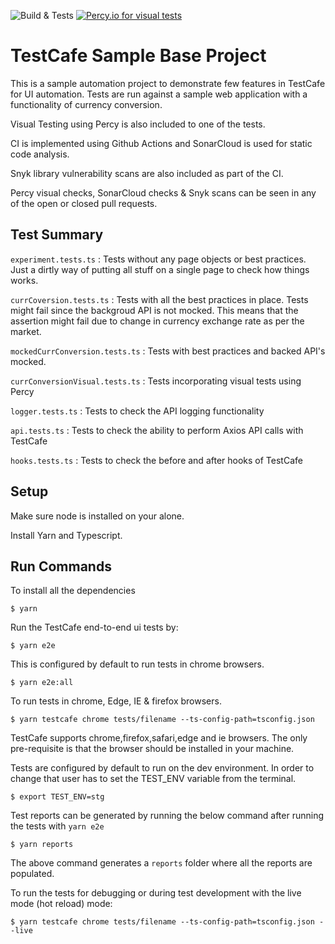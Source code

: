 ![Build & Tests](https://github.com/amalsgit/testcafe-curr-conveter/workflows/Basic%20TestCafe%20Workflow/badge.svg)
[![Percy.io for visual tests](https://percy.io/static/images/percy-badge.svg)](https://percy.io/amal/testcafe-curr-converter)
# TestCafe Sample Base Project

This is a sample automation project to demonstrate few features in TestCafe for UI automation. Tests are run against a sample web application with a functionality of currency conversion.

Visual Testing using Percy is also included to one of the tests.

CI is implemented using Github Actions and SonarCloud is used for static code analysis.

Snyk library vulnerability scans are also included as part of the CI.

Percy visual checks, SonarCloud checks & Snyk scans can be seen in any of the open or closed pull requests.

## Test Summary

`experiment.tests.ts` : Tests without any page objects or best practices. Just a dirtly way of putting all stuff on a single page to check how things works.

`currCoversion.tests.ts` : Tests with all the best practices in place. Tests might fail since the backgroud API is not mocked. This means that the assertion might fail due to change in currency exchange rate as per the market.

`mockedCurrConversion.tests.ts` : Tests with best practices and backed API's mocked.

`currConversionVisual.tests.ts` : Tests incorporating visual tests using Percy

`logger.tests.ts` : Tests to check the API logging functionality

`api.tests.ts` : Tests to check the ability to perform Axios API calls with TestCafe

`hooks.tests.ts` : Tests to check the before and after hooks of TestCafe

## Setup

Make sure node is installed on your alone.

Install Yarn and Typescript.

## Run Commands


To install all the dependencies

```
$ yarn
```

Run the TestCafe end-to-end ui tests by:

```
$ yarn e2e
```

This is configured by default to run tests in chrome browsers.

```
$ yarn e2e:all
```

To run tests in chrome, Edge, IE & firefox browsers.

```
$ yarn testcafe chrome tests/filename --ts-config-path=tsconfig.json
```

TestCafe supports chrome,firefox,safari,edge and ie browsers. The only pre-requisite is that the browser should be installed in your machine.

Tests are configured by default to run on the dev environment. In order to change that user has to set the TEST_ENV variable from the terminal.

```
$ export TEST_ENV=stg
```

Test reports can be generated by running the below command after running the tests with `yarn e2e`

```
$ yarn reports
```

The above command generates a `reports` folder where all the reports are populated.

To run the tests for debugging or during test development with the live mode (hot reload) mode:

```
$ yarn testcafe chrome tests/filename --ts-config-path=tsconfig.json --live
```